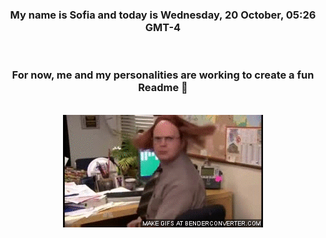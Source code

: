 


<div align="center">
<h3 >My name is Sofia and today is Wednesday, 20 October, 05:26 GMT-4</h3><br>
<h3 >For now, me and my personalities are working to create a fun Readme 👋
</h3><br>
<img src='img/dwight.gif' alt='working...'/>
</div>
